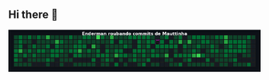 ## Hi there 👋
![Enderman roubando commits](https://raw.githubusercontent.com/Mauttinha/Mauttinha/main/dist/enderman-animation.gif)


